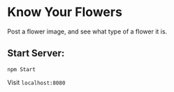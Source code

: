 # Know Your Flowers
Post a flower image, and see what type of a flower it is.

## Start Server:
  `npm Start`

Visit `localhost:8080`
